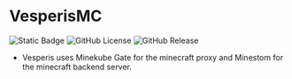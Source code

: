 # VesperisMC

![Static Badge](https://img.shields.io/badge/Vesperis-green)
![GitHub License](https://img.shields.io/github/license/BorisP1234/Vesperis?color=red&link=https%3A%2F%2Fgithub.com%2FBorisP1234%2FVesperis%2Fblob%2Fmain%2FLICENSE)
![GitHub Release](https://img.shields.io/github/v/release/BorisP1234/Vesperis)

- Vesperis uses Minekube Gate for the minecraft proxy and Minestom for the minecraft backend server.
